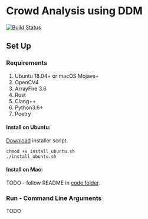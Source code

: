 # Crowd Analysis using DDM

[![Build Status](https://travis-ci.com/jordanosborn/MastersProject.svg?token=2eJkyoJzDLeBMdiGDz2x&branch=master)](https://travis-ci.com/jordanosborn/MastersProject)
## Set Up
### Requirements
1. Ubuntu 18.04+ or macOS Mojave+
1. OpenCV4
1. ArrayFire 3.6
1. Rust
1. Clang++
1. Python3.6+
1. Poetry
#### Install on Ubuntu:
[Download](https://github.com/jordanosborn/CrowdAnalysisDDM/raw/master/install_ubuntu.sh) installer script.

    chmod +x install_ubuntu.sh
    ./install_ubuntu.sh
#### Install on Mac:
TODO - follow README in [code folder](code/README.md).
### Run - Command Line Arguments
TODO
